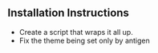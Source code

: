 ## Installation Instructions
* Create a script that wraps it all up.
* Fix the theme being set only by antigen
